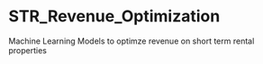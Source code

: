 # STR_Revenue_Optimization
Machine Learning Models to optimze revenue on short term rental properties
